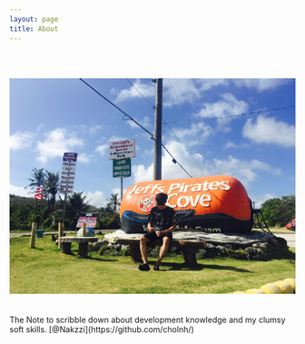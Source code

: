 ```yaml
---
layout: page
title: About
---
```

<br><br>
<div style="overflow: hidden">
  <img src="/images/guam.png" style="width:auto; height:auto;">
<div>
<br><br>
The Note to scribble down about development knowledge and my clumsy soft skills. 
[@Nakzzi](https://github.com/cholnh/)
